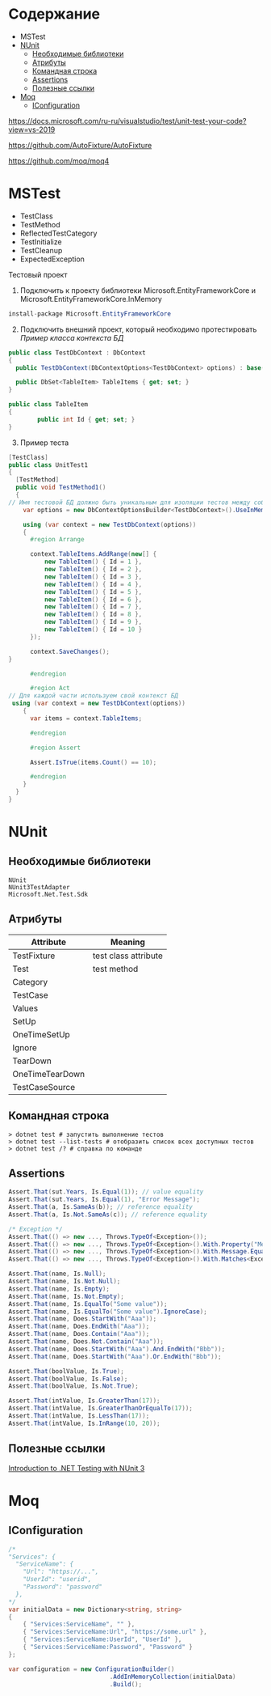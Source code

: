 # Содержание
* MSTest
* [NUnit](#nunit)
  * [Необходимые библиотеки](#необходимые-библиотеки)
  * [Атрибуты](#атрибуты)
  * [Командная строка](#командная-строка)
  * [Assertions](#assertions)
  * [Полезные ссылки](#полезные-ссылки)
* [Moq](#moq)
  * [IConfiguration](#iconfiguration)

https://docs.microsoft.com/ru-ru/visualstudio/test/unit-test-your-code?view=vs-2019

https://github.com/AutoFixture/AutoFixture

https://github.com/moq/moq4

# MSTest
- TestClass
- TestMethod
- ReflectedTestCategory
- TestInitialize
- TestCleanup
- ExpectedException

Тестовый проект

1. Подключить к проекту библиотеки Microsoft.EntityFrameworkCore и Microsoft.EntityFrameworkCore.InMemory
```csharp
install-package Microsoft.EntityFrameworkCore
```

2. Подключить внешний проект, который необходимо протестировать
*Пример класса контекста БД*
```csharp
public class TestDbContext : DbContext
{
  public TestDbContext(DbContextOptions<TestDbContext> options) : base(options) { }        

  public DbSet<TableItem> TableItems { get; set; }
}

public class TableItem
{
        public int Id { get; set; }
}
```

3. Пример теста
```csharp
[TestClass]
public class UnitTest1
{
  [TestMethod]
  public void TestMethod1()
  {
// Имя тестовой БД должно быть уникальным для изоляции тестов между собой
    var options = new DbContextOptionsBuilder<TestDbContext>().UseInMemoryDatabase($"TestDbInMemory{Guid.NewGuid()}").Options;

    using (var context = new TestDbContext(options))
    {
      #region Arrange

      context.TableItems.AddRange(new[] { 
          new TableItem() { Id = 1 },
          new TableItem() { Id = 2 },
          new TableItem() { Id = 3 },
          new TableItem() { Id = 4 },
          new TableItem() { Id = 5 },
          new TableItem() { Id = 6 },
          new TableItem() { Id = 7 },
          new TableItem() { Id = 8 },
          new TableItem() { Id = 9 },
          new TableItem() { Id = 10 }
      });

      context.SaveChanges();
}

      #endregion

      #region Act
// Для каждой части используем свой контекст БД
 using (var context = new TestDbContext(options))
    {
      var items = context.TableItems;

      #endregion

      #region Assert

      Assert.IsTrue(items.Count() == 10);

      #endregion
    }
  }
}
```
# NUnit
## Необходимые библиотеки
```
NUnit
NUnit3TestAdapter
Microsoft.Net.Test.Sdk
```
## Атрибуты
| Attribute | Meaning |
|-|-|
|TestFixture | test class attribute |
|Test | test method |
|Category||
|TestCase||
|Values||
|SetUp||
|OneTimeSetUp||
|Ignore||
|TearDown||
|OneTimeTearDown||
|TestCaseSource||
## Командная строка
```
> dotnet test # запустить выполнение тестов
> dotnet test --list-tests # отобразить список всех доступных тестов
> dotnet test /? # справка по команде
```
## Assertions
```csharp
Assert.That(sut.Years, Is.Equal(1)); // value equality
Assert.That(sut.Years, Is.Equal(1), "Error Message");
Assert.That(a, Is.SameAs(b)); // reference equality
Assert.That(a, Is.Not.SameAs(c)); // reference equality

/* Exception */
Assert.That(() => new ..., Throws.TypeOf<Exception>());
Assert.That(() => new ..., Throws.TypeOf<Exception>().With.Property("Message").EqualTo("Expected Message"));
Assert.That(() => new ..., Throws.TypeOf<Exception>().With.Message.EqualTo("Expected Message"));
Assert.That(() => new ..., Throws.TypeOf<Exception>().With.Matches<Exception>(ex => ex.Message == "Expected Message"));

Assert.That(name, Is.Null);
Assert.That(name, Is.Not.Null);
Assert.That(name, Is.Empty);
Assert.That(name, Is.Not.Empty);
Assert.That(name, Is.EqualTo("Some value"));
Assert.That(name, Is.EqualTo("Some value").IgnoreCase);
Assert.That(name, Does.StartWith("Aaa"));
Assert.That(name, Does.EndWith("Aaa"));
Assert.That(name, Does.Contain("Aaa"));
Assert.That(name, Does.Not.Contain("Aaa"));
Assert.That(name, Does.StartWith("Aaa").And.EndWith("Bbb"));
Assert.That(name, Does.StartWith("Aaa").Or.EndWith("Bbb"));

Assert.That(boolValue, Is.True);
Assert.That(boolValue, Is.False);
Assert.That(boolValue, Is.Not.True);

Assert.That(intValue, Is.GreaterThan(17));
Assert.That(intValue, Is.GreaterThanOrEqualTo(17));
Assert.That(intValue, Is.LessThan(17));
Assert.That(intValue, Is.InRange(10, 20));
```
## Полезные ссылки
[Introduction to .NET Testing with NUnit 3](https://www.pluralsight.com/courses/nunit-3-dotnet-testing-introduction)

# Moq
## IConfiguration
```csharp
/*
"Services": {
  "ServiceName": {
    "Url": "https://...",
    "UserId": "userid",
    "Password": "password"
  },
*/
var initialData = new Dictionary<string, string>
{
    { "Services:ServiceName", "" },
    { "Services:ServiceName:Url", "https://some.url" },
    { "Services:ServiceName:UserId", "UserId" },
    { "Services:ServiceName:Password", "Password" }
};

var configuration = new ConfigurationBuilder()
                            .AddInMemoryCollection(initialData)
                            .Build();
```
